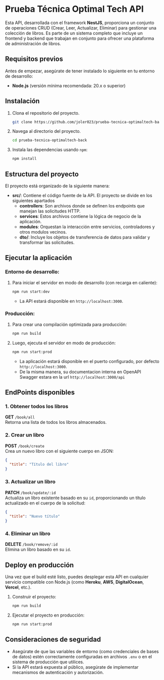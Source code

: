 # **Prueba Técnica Optimal Tech API**

Esta API, desarrollada con el framework **NestJS**, proporciona un conjunto de operaciones CRUD (Crear, Leer, Actualizar, Eliminar) para gestionar una colección de libros. Es parte de un sistema completo que incluye un frontend y backend que trabajan en conjunto para ofrecer una plataforma de administración de libros.

## **Requisitos previos**

Antes de empezar, asegúrate de tener instalado lo siguiente en tu entorno de desarrollo:

- **Node.js** (versión mínima recomendada: 20.x o superior)

## **Instalación**

1. Clona el repositorio del proyecto.
   ```bash
   git clone https://github.com/joler023/prueba-tecnica-optimaltech-back
   ```

2. Navega al directorio del proyecto.
   ```bash
   cd prueba-tecnica-optimaltech-back
   ```

3. Instala las dependencias usando `npm`:
   ```bash
   npm install
   ```

## **Estructura del proyecto**

El proyecto está organizado de la siguiente manera:

- **src/**: Contiene el código fuente de la API. El proyecto se divide en los siguientes apartados
  - **controllers**: Son archivos donde se definen los endpoints que manejan las solicitudes HTTP.
  - **services**: Estos archivos contiene la lógica de negocio de la aplicación.
  - **modules**: Orquestan la interacción entre servicios, controladores y otros modulos vecinos.
  - **dto/**: Incluye los objetos de transferencia de datos para validar y transformar las solicitudes.
  
## **Ejecutar la aplicación**

### Entorno de desarrollo:

1. Para iniciar el servidor en modo de desarrollo (con recarga en caliente):
   ```bash
   npm run start:dev
   ```
   - La API estará disponible en `http://localhost:3000`.

### Producción:

1. Para crear una compilación optimizada para producción:
   ```bash
   npm run build
   ```

2. Luego, ejecuta el servidor en modo de producción:
   ```bash
   npm run start:prod
   ```

   - La aplicación estará disponible en el puerto configurado, por defecto `http://localhost:3000`.
   - De la misma manera, su documentacion interna en OpenAPI Swagger estara en la url `http://localhost:3000/api`

## **EndPoints disponibles**

### 1. **Obtener todos los libros**  
   **GET** `/book/all`  
   Retorna una lista de todos los libros almacenados.

### 2. **Crear un libro**  
   **POST** `/book/create`  
   Crea un nuevo libro con el siguiente cuerpo en JSON:
   ```json
   {
     "title": "Título del libro"
   }
   ```

### 3. **Actualizar un libro**  
   **PATCH** `/book/update/:id`  
   Actualiza un libro existente basado en su `id`, proporcionando un título actualizado en el cuerpo de la solicitud:
   ```json
   {
     "title": "Nuevo título"
   }
   ```

### 4. **Eliminar un libro**  
   **DELETE** `/book/remove/:id`  
   Elimina un libro basado en su `id`.


## **Deploy en producción**

Una vez que el build esté listo, puedes desplegar esta API en cualquier servicio compatible con Node.js (como **Heroku**, **AWS**, **DigitalOcean**, **Vercel**, etc.).

1. Construir el proyecto:
   ```bash
   npm run build
   ```

2. Ejecutar el proyecto en producción:
   ```bash
   npm run start:prod
   ```

## **Consideraciones de seguridad**

- Asegúrate de que las variables de entorno (como credenciales de bases de datos) estén correctamente configuradas en archivos `.env` o en el sistema de producción que utilices.
- Si la API estará expuesta al público, asegúrate de implementar mecanismos de autenticación y autorización.